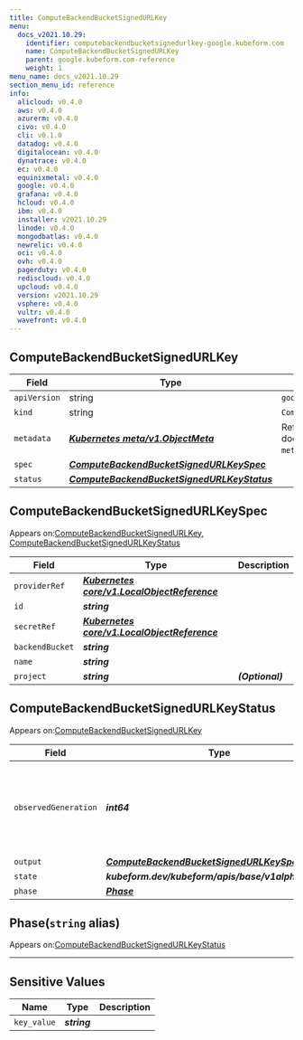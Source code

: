 ```yaml
---
title: ComputeBackendBucketSignedURLKey
menu:
  docs_v2021.10.29:
    identifier: computebackendbucketsignedurlkey-google.kubeform.com
    name: ComputeBackendBucketSignedURLKey
    parent: google.kubeform.com-reference
    weight: 1
menu_name: docs_v2021.10.29
section_menu_id: reference
info:
  alicloud: v0.4.0
  aws: v0.4.0
  azurerm: v0.4.0
  civo: v0.4.0
  cli: v0.1.0
  datadog: v0.4.0
  digitalocean: v0.4.0
  dynatrace: v0.4.0
  ec: v0.4.0
  equinixmetal: v0.4.0
  google: v0.4.0
  grafana: v0.4.0
  hcloud: v0.4.0
  ibm: v0.4.0
  installer: v2021.10.29
  linode: v0.4.0
  mongodbatlas: v0.4.0
  newrelic: v0.4.0
  oci: v0.4.0
  ovh: v0.4.0
  pagerduty: v0.4.0
  rediscloud: v0.4.0
  upcloud: v0.4.0
  version: v2021.10.29
  vsphere: v0.4.0
  vultr: v0.4.0
  wavefront: v0.4.0
---
```


## ComputeBackendBucketSignedURLKey
| Field | Type | Description |
| ------ | ----- | ----------- |
| `apiVersion` | string | `google.kubeform.com/v1alpha1` |
|    `kind` | string | `ComputeBackendBucketSignedURLKey` |
| `metadata` | ***[Kubernetes meta/v1.ObjectMeta](https://v1-18.docs.kubernetes.io/docs/reference/generated/kubernetes-api/v1.18/#objectmeta-v1-meta)***|Refer to the Kubernetes API documentation for the fields of the `metadata` field.|
| `spec` | ***[ComputeBackendBucketSignedURLKeySpec](#computebackendbucketsignedurlkeyspec)***||
| `status` | ***[ComputeBackendBucketSignedURLKeyStatus](#computebackendbucketsignedurlkeystatus)***||
## ComputeBackendBucketSignedURLKeySpec

Appears on:[ComputeBackendBucketSignedURLKey](#computebackendbucketsignedurlkey), [ComputeBackendBucketSignedURLKeyStatus](#computebackendbucketsignedurlkeystatus)

| Field | Type | Description |
| ------ | ----- | ----------- |
| `providerRef` | ***[Kubernetes core/v1.LocalObjectReference](https://v1-18.docs.kubernetes.io/docs/reference/generated/kubernetes-api/v1.18/#localobjectreference-v1-core)***||
| `id` | ***string***||
| `secretRef` | ***[Kubernetes core/v1.LocalObjectReference](https://v1-18.docs.kubernetes.io/docs/reference/generated/kubernetes-api/v1.18/#localobjectreference-v1-core)***||
| `backendBucket` | ***string***||
| `name` | ***string***||
| `project` | ***string***| ***(Optional)*** |
## ComputeBackendBucketSignedURLKeyStatus

Appears on:[ComputeBackendBucketSignedURLKey](#computebackendbucketsignedurlkey)

| Field | Type | Description |
| ------ | ----- | ----------- |
| `observedGeneration` | ***int64***| ***(Optional)*** Resource generation, which is updated on mutation by the API Server.|
| `output` | ***[ComputeBackendBucketSignedURLKeySpec](#computebackendbucketsignedurlkeyspec)***| ***(Optional)*** |
| `state` | ***kubeform.dev/kubeform/apis/base/v1alpha1.State***| ***(Optional)*** |
| `phase` | ***[Phase](#phase)***| ***(Optional)*** |
## Phase(`string` alias)

Appears on:[ComputeBackendBucketSignedURLKeyStatus](#computebackendbucketsignedurlkeystatus)

---
## Sensitive Values
| Name | Type | Description |
|------|------|-------------|
| `key_value` | ***string*** ||
